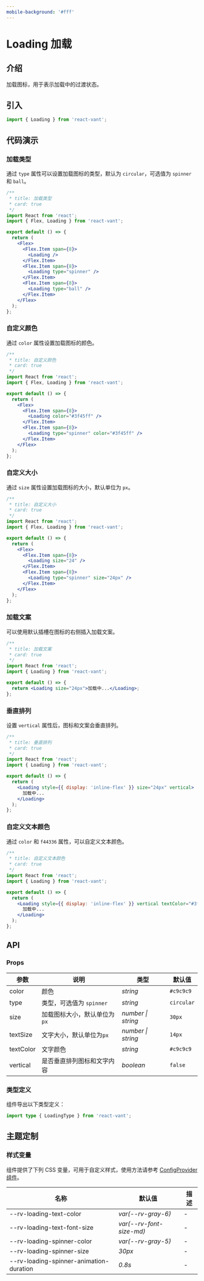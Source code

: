```yaml
---
mobile-background: '#fff'
---
```


# Loading 加载

## 介绍

加载图标，用于表示加载中的过渡状态。

## 引入

```js
import { Loading } from 'react-vant';
```

## 代码演示

### 加载类型

通过 `type` 属性可以设置加载图标的类型，默认为 `circular`，可选值为 `spinner` 和 `ball`。

```jsx
/**
 * title: 加载类型
 * card: true
 */
import React from 'react';
import { Flex, Loading } from 'react-vant';

export default () => {
  return (
    <Flex>
      <Flex.Item span={8}>
        <Loading />
      </Flex.Item>
      <Flex.Item span={8}>
        <Loading type="spinner" />
      </Flex.Item>
      <Flex.Item span={8}>
        <Loading type="ball" />
      </Flex.Item>
    </Flex>
  );
};
```

### 自定义颜色

通过 `color` 属性设置加载图标的颜色。

```jsx
/**
 * title: 自定义颜色
 * card: true
 */
import React from 'react';
import { Flex, Loading } from 'react-vant';

export default () => {
  return (
    <Flex>
      <Flex.Item span={8}>
        <Loading color="#3f45ff" />
      </Flex.Item>
      <Flex.Item span={8}>
        <Loading type="spinner" color="#3f45ff" />
      </Flex.Item>
    </Flex>
  );
};
```

### 自定义大小

通过 `size` 属性设置加载图标的大小，默认单位为 `px`。

```jsx
/**
 * title: 自定义大小
 * card: true
 */
import React from 'react';
import { Flex, Loading } from 'react-vant';

export default () => {
  return (
    <Flex>
      <Flex.Item span={8}>
        <Loading size="24" />
      </Flex.Item>
      <Flex.Item span={8}>
        <Loading type="spinner" size="24px" />
      </Flex.Item>
    </Flex>
  );
};
```

### 加载文案

可以使用默认插槽在图标的右侧插入加载文案。

```jsx
/**
 * title: 加载文案
 * card: true
 */
import React from 'react';
import { Loading } from 'react-vant';

export default () => {
  return <Loading size="24px">加载中...</Loading>;
};
```

### 垂直排列

设置 `vertical` 属性后，图标和文案会垂直排列。

```jsx
/**
 * title: 垂直排列
 * card: true
 */
import React from 'react';
import { Loading } from 'react-vant';

export default () => {
  return (
    <Loading style={{ display: 'inline-flex' }} size="24px" vertical>
      加载中...
    </Loading>
  );
};
```

### 自定义文本颜色

通过 `color` 和 `f44336` 属性，可以自定义文本颜色。

```jsx
/**
 * title: 自定义文本颜色
 * card: true
 */
import React from 'react';
import { Loading } from 'react-vant';

export default () => {
  return (
    <Loading style={{ display: 'inline-flex' }} vertical textColor="#3f45ff">
      加载中...
    </Loading>
  );
};
```

## API

### Props

| 参数      | 说明                         | 类型               | 默认值     |
| --------- | ---------------------------- | ------------------ | ---------- |
| color     | 颜色                         | _string_           | `#c9c9c9`  |
| type      | 类型，可选值为 `spinner`     | _string_           | `circular` |
| size      | 加载图标大小，默认单位为`px` | _number \| string_ | `30px`     |
| textSize  | 文字大小，默认单位为`px`     | _number \| string_ | `14px`     |
| textColor | 文字颜色                     | _string_           | `#c9c9c9`  |
| vertical  | 是否垂直排列图标和文字内容   | _boolean_          | `false`    |

### 类型定义

组件导出以下类型定义：

```ts
import type { LoadingType } from 'react-vant';
```

## 主题定制

### 样式变量

组件提供了下列 CSS 变量，可用于自定义样式，使用方法请参考 [ConfigProvider 组件](#/zh-CN/config-provider)。

| 名称                                    | 默认值                   | 描述 |
| --------------------------------------- | ------------------------ | ---- |
| --rv-loading-text-color                 | _var(--rv-gray-6)_       | -    |
| --rv-loading-text-font-size             | _var(--rv-font-size-md)_ | -    |
| --rv-loading-spinner-color              | _var(--rv-gray-5)_       | -    |
| --rv-loading-spinner-size               | _30px_                   | -    |
| --rv-loading-spinner-animation-duration | _0.8s_                   | -    |
